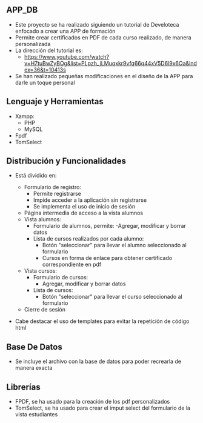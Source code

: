 ## APP_DB

- Este proyecto se ha realizado siguiendo un tutorial de Develoteca enfocado a crear una APP de formación
- Permite crear certificados en PDF de cada curso realizado, de manera personalizada
- La dirección del tutorial es: 
    - https://www.youtube.com/watch?v=H7tuBwZyBOg&list=PLpzh_jLMuqxkr9vfq66q44xV5D6l9x6Oa&index=36&t=10413s
- Se han realizado pequeñas modificaciones en el diseño de la APP para darle un toque personal

## Lenguaje y Herramientas

- Xampp:
    - PHP
    - MySQL
- Fpdf
- TomSelect

## Distribución y Funcionalidades

- Está dividido en: 
    - Formulario de registro: 
        - Permite registrarse
        - Impide acceder a la aplicación sin registrarse
        - Se implementa el uso de inicio de sesión   
    - Página intermedia de acceso a la vista alumnos
    - Vista alumnos:
        - Formulario de alumnos, permite:
            -Agregar, modificar y borrar datos
        - Lista de cursos realizados por cada alumno:
            - Botón "seleccionar" para llevar el alumno seleccionado al formulario
            - Cursos en forma de enlace para obtener certificado correspondiente en pdf 
    - Vista cursos:  
        - Formulario de cursos:
            - Agregar, modificar y borrar datos
        - Lista de cursos:
            - Botón "seleccionar" para llevar el curso seleccionado al formulario
    - Cierre de sesión

- Cabe destacar el uso de templates para evitar la repetición de código html

## Base De Datos

- Se incluye el archivo con la base de datos para poder recrearla de manera exacta

## Librerías

- FPDF, se ha usado para la creación de los pdf personalizados
- TomSelect, se ha usado para crear el imput select del formulario de la vista estudiantes
